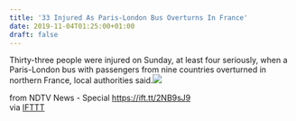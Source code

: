 ```yaml
---
title: '33 Injured As Paris-London Bus Overturns In France'
date: 2019-11-04T01:25:00+01:00
draft: false
---
```


Thirty-three people were injured on Sunday, at least four seriously, when a Paris-London bus with passengers from nine countries overturned in northern France, local authorities said.![](http://feeds.feedburner.com/~r/NDTV-LatestNews/~4/WOwTiY5801M)  
  
from NDTV News - Special https://ift.tt/2NB9sJ9  
via [IFTTT](https://ifttt.com/?ref=da&site=blogger)